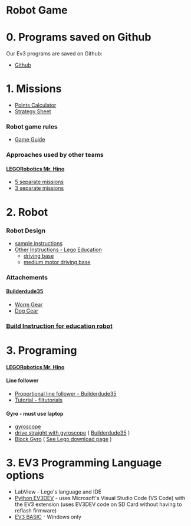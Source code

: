 # Robot Game

# 0. Programs saved on Github
Our Ev3 programs are saved on Github:
* [Github](https://github.com/tobedetermined123/gamechangers/tree/master/programs)

# 1. Missions

* [Points Calculator](http://komurobo.com/projets/fll/city-shaper/)
* [Strategy Sheet](CityShaperStrategySheet.pdf)

### Robot game rules
* [Game Guide](https://firstinspiresst01.blob.core.windows.net/fll/2020/city-shaper-game-guide-pdf.pdf)

### Approaches used by other teams

#### [LEGORobotics Mr. Hino](https://www.youtube.com/channel/UCvuw_UluXNRPKhqK5GU8SrQ/videos)
* [5 separate missions](https://www.youtube.com/watch?v=dAlKqZBOkeo)
* [3 separate missions](https://www.youtube.com/watch?v=gxRV948MMsE)

# 2. Robot
### Robot Design
* [sample instructions](http://flltutorials.com/RobotGame.html)
* [Other Instructions - Lego Education](https://education.lego.com/en-us/support/mindstorms-ev3/building-instructions)
    * [driving base](https://le-www-live-s.legocdn.com/sc/media/lessons/mindstorms-ev3/building-instructions/ev3-rem-driving-base-79bebfc16bd491186ea9c9069842155e.pdf)
    * [medium motor driving base](https://le-www-live-s.legocdn.com/sc/media/lessons/mindstorms-ev3/building-instructions/ev3-medium-motor-driving-base-e66e2fc0d917485ef1aa023e8358e7a7.pdf)


### Attachements
#### [Builderdude35](https://www.youtube.com/channel/UCuXq-jiU0ANeBcF_Tvq1D7g)
* [Worm Gear](https://www.youtube.com/watch?v=TQ9hQ_ZXwmM)
* [Dog Gear](https://www.youtube.com/watch?v=NZbt3tnySyI)


### [Build Instruction for education robot](https://education.lego.com/en-us/support/mindstorms-ev3/building-instructions)

# 3. Programing

#### [LEGORobotics Mr. Hino](https://www.youtube.com/channel/UCvuw_UluXNRPKhqK5GU8SrQ/videos)

#### Line follower
   * [Proportional line follower - Builderdude35](https://www.youtube.com/watch?v=uPFfevfpMxs)
   * [Tutorial - flltutorials](http://flltutorials.com/translations/en-us/RobotGame/FindingLines.pdf)

#### Gyro - must use laptop
* [gyroscope](https://le-www-live-s.legocdn.com/sc/media/lessons/mindstorms-ev3/building-instructions/ev3-gyro-sensor-driving-base-a521f8ebe355c281c006418395309e15.pdf)
* [drive straight with gyroscope](https://www.youtube.com/watch?v=qPE4YNsTad4) ( [Builderdude35](https://www.youtube.com/channel/UCuXq-jiU0ANeBcF_Tvq1D7g) )
* [Block Gyro](https://www.lego.com/cdn/cs/set/assets/blt8da4f23ee86f8986/Gyro.ev3b) ( [See Lego download page](https://www.lego.com/en-us/themes/mindstorms/downloads) )

# 3. EV3 Programming Language options
* LabView - Lego's language and IDE
* [Python EV3DEV](https://sites.google.com/site/ev3devpython/) - uses Microsoft's Visual Studio Code (VS Code) with the EV3 extension 
  (uses EV3DEV code on SD Card without having to reflash firmware)
* [EV3 BASIC](https://sites.google.com/site/ev3basic/) - Windows only
